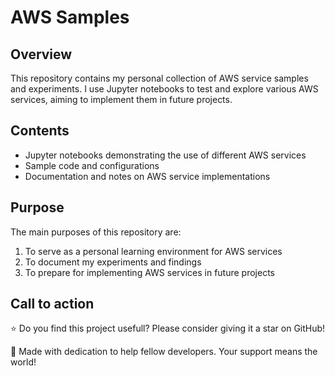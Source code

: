 # AWS Samples

## Overview

This repository contains my personal collection of AWS service samples and experiments. I use Jupyter notebooks to test and explore various AWS services, aiming to implement them in future projects.

## Contents

- Jupyter notebooks demonstrating the use of different AWS services
- Sample code and configurations
- Documentation and notes on AWS service implementations

## Purpose

The main purposes of this repository are:

1. To serve as a personal learning environment for AWS services
2. To document my experiments and findings
3. To prepare for implementing AWS services in future projects

## Call to action
⭐ Do you find this project usefull? Please consider giving it a star on GitHub!

💖 Made with dedication to help fellow developers. Your support means the world!
